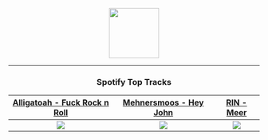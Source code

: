 <p align="center">
  <a href="https://www.tobiasmichael.de">
    <img src="https://tm-website-static.s3.eu-central-1.amazonaws.com/logo.png" width="100" height="100"/>
  </a>
</p>

---

<h3 align="center">Spotify Top Tracks</h3>

[Alligatoah - Fuck Rock n Roll](https://open.spotify.com/track/6QPSEohjcSqmbuICUkhD0K)|[Mehnersmoos - Hey John](https://open.spotify.com/track/3yn9PEZHXqSh188kQ4vaMQ)|[RIN - Meer](https://open.spotify.com/track/6n4doD1HuYzu2qzwY4sA5l)
:---:|:----:|:----:
<img src="https://i.scdn.co/image/ab67616d00001e029f0a53f4473f69640bfffa92"/>|<img src="https://i.scdn.co/image/ab67616d00001e0254489cced97719368a4871c6"/>|<img src="https://i.scdn.co/image/ab67616d00001e029db70e8a5bc2b6ef6614dea5"/>